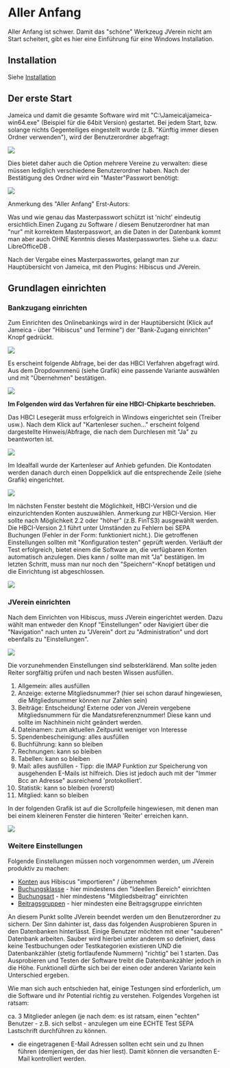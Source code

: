 # Aller Anfang

Aller Anfang ist schwer. Damit das "schöne" Werkzeug JVerein nicht am Start scheitert, gibt es hier eine Einführung für eine Windows Installation.

## Installation

Siehe [Installation](installation.md)

## Der erste Start

Jameica und damit die gesamte Software wird mit "C:\Jameica\jameica-win64.exe" \(Beispiel für die 64bit Version\) gestartet. Bei jedem Start, bzw. solange nichts Gegenteiliges eingestellt wurde \(z.B. "Künftig immer diesen Ordner verwenden"\), wird der Benutzerordner abgefragt:

![](../.gitbook/assets/aller_anfang_-_erster_start_-_anlegen_des_benutzerordners.png)

Dies bietet daher auch die Option mehrere Vereine zu verwalten: diese müssen lediglich verschiedene Benutzerordner haben. Nach der Bestätigung des Ordner wird ein "Master"Passwort benötigt:

![](../.gitbook/assets/aller_anfang_-_erster_start_-_passwort_festlegen.png)

Anmerkung des "Aller Anfang" Erst-Autors:

Was und wie genau das Masterpasswort schützt ist 'nicht' eindeutig ersichtlich.Einen Zugang zu Software / diesem Benutzerordner hat man "nur" mit korrektem Masterpasswort, an die Daten in der Datenbank kommt man aber auch OHNE Kenntnis dieses Masterpasswortes. Siehe u.a. dazu: LibreOfficeDB .

Nach der Vergabe eines Masterpasswortes, gelangt man zur Hauptübersicht von Jameica, mit den Plugins: Hibiscus und JVerein.

## Grundlagen einrichten

### Bankzugang einrichten

Zum Einrichten des Onlinebankings wird in der Hauptübersicht \(Klick auf Jameica - über "Hibiscus" und Termine"\) der "Bank-Zugang einrichten" Knopf gedrückt.

![](../.gitbook/assets/aller_anfang_-_erster_start_-_hauptuebersicht.png)

Es erscheint folgende Abfrage, bei der das HBCI Verfahren abgefragt wird. Aus dem Dropdownmenü \(siehe Grafik\) eine passende Variante auswählen und mit "Übernehmen" bestätigen.

![](../.gitbook/assets/aller_anfang_-_erster_start_-_hibiscus_-_1_hbci_verfahren.png)

**Im Folgenden wird das Verfahren für eine HBCI-Chipkarte beschrieben.** 

Das HBCI Lesegerät muss erfolgreich in Windows eingerichtet sein \(Treiber usw.\). Nach dem Klick auf "Kartenleser suchen..." erscheint folgend dargestellte Hinweis/Abfrage, die nach dem Durchlesen mit "Ja" zu beantworten ist.

![](../.gitbook/assets/aller_anfang_-_erster_start_-_hibiscus_-_2_lesegeraet_suchen.png)

Im Idealfall wurde der Kartenleser auf Anhieb gefunden. Die Kontodaten werden danach durch einen Doppelklick auf die entsprechende Zeile \(siehe Grafik\) eingerichtet.

![](../.gitbook/assets/aller_anfang_-_erster_start_-_hibiscus_-_3_lesegeraet_einrichten.png)

Im nächsten Fenster besteht die Möglichkeit, HBCI-Version und die einzurichtenden Konten auszuwählen. Anmerkung zur HBCI-Version. Hier sollte nach Möglichkeit 2.2 oder "höher" \(z.B. FinTS3\) ausgewählt werden. Die HBCI-Version 2.1 führt unter Umständen zu Fehlern bei SEPA Buchungen \(Fehler in der Form: funktioniert nicht.\). Die getroffenen Einstellungen sollten mit "Konfiguration testen" geprüft werden. Verläuft der Test erfolgreich, bietet einem die Software an, die verfügbaren Konten automatisch anzulegen. Dies kann / sollte man mit "Ja" bestätigen. Im letzten Schritt, muss man nur noch den "Speichern"-Knopf betätigen und die Einrichtung ist abgeschlossen.

![](../.gitbook/assets/aller_anfang_-_erster_start_-_hibiscus_-_4_lesegeraet_einrichten_teil_2.png)

### JVerein einrichten

Nach dem Einrichten von Hibiscus, muss JVerein eingerichtet werden. Dazu wählt man entweder den Knopf "Einstellungen" oder Navigiert über die "Navigation" nach unten zu "JVerein" dort zu "Administration" und dort ebenfalls zu "Einstellungen".

![](../.gitbook/assets/aller_anfang_-_erster_start_-_hauptuebersicht_2.png)

Die vorzunehmenden Einstellungen sind selbsterklärend. Man sollte jeden Reiter sorgfältig prüfen und nach besten Wissen ausfüllen.

1. Allgemein: alles ausfüllen
2. Anzeige: externe Mitgliedsnummer? \(hier sei schon darauf hingewiesen, die Mitgliedsnummer können nur Zahlen sein\)
3. Beiträge: Entscheidung! Externe oder von JVerein vergebene Mitgliedsnummern für die Mandatsreferenznummer! Diese kann und sollte im Nachhinein nicht geändert werden.
4. Dateinamen: zum aktuellen Zeitpunkt weniger von Interesse
5. Spendenbescheinigung: alles ausfüllen
6. Buchführung: kann so bleiben
7. Rechnungen: kann so bleiben
8. Tabellen: kann so bleiben
9. Mail: alles ausfüllen - Tipp: die IMAP Funktion zur Speicherung von ausgehenden E-Mails ist hilfreich. Dies ist jedoch auch mit der "Immer Bcc an Adresse" ausreichend 'protokolliert'.
10. Statistik: kann so bleiben \(vorerst\)
11. Mitglied: kann so bleiben

In der folgenden Grafik ist auf die Scrollpfeile hingewiesen, mit denen man bei einem kleineren Fenster die hinteren 'Reiter' erreichen kann.

![](../.gitbook/assets/aller_anfang_-_erster_start_-_jverein_-_1_einstellungen.png)

### Weitere Einstellungen

Folgende Einstellungen müssen noch vorgenommen werden, um JVerein produktiv zu machen:

* [Konten](../allgemeine-funktionen/buchf/konten.md) aus Hibiscus "importieren" / übernehmen
* [Buchungsklasse](../allgemeine-funktionen/buchf/buchungsklasse.md) - hier mindestens den "Ideellen Bereich" einrichten
* [Buchungsart](../allgemeine-funktionen/administration/admbuchf/buchungsart.md) - hier mindestens "Mitgliedsbeitrag" einrichten
* [Beitragsgruppen](../allgemeine-funktionen/administration/beitragsgruppen.md) - hier mindesten eine Beitragsgruppe einrichten

An diesem Punkt sollte JVerein beendet werden um den Benutzerordner zu sichern. Der Sinn dahinter ist, dass das folgenden Ausprobieren Spuren in den Datenbanken hinterlässt. Einige Benutzer möchten mit einer "sauberen" Datenbank arbeiten. Sauber wird hierbei unter anderem so definiert, dass keine Testbuchungen oder Testkategorien existieren UND die Datenbankzähler \(stetig fortlaufende Nummern\) "richtig" bei 1 starten. Das Ausprobieren und Testen der Software treibt die Datenbankzähler jedoch in die Höhe. Funktionell dürfte sich bei der einen oder anderen Variante kein Unterschied ergeben.

Wie man sich auch entschieden hat, einige Testungen sind erforderlich, um die Software und ihr Potential richtig zu verstehen. Folgendes Vorgehen ist ratsam:

ca. 3 Mitglieder anlegen \(je nach dem: es ist ratsam, einen "echten" Benutzer - z.B. sich selbst - anzulegen um eine ECHTE Test SEPA Lastschrift durchführen zu können.

* die eingetragenen E-Mail Adressen sollten echt sein und zu Ihnen führen \(demjenigen, der das hier liest\). Damit können die versandten E-Mail kontrolliert werden.


